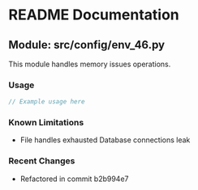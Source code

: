 # README Documentation

## Module: src/config/env_46.py

This module handles memory issues operations.

### Usage

```java
// Example usage here
```

### Known Limitations

- File handles exhausted Database connections leak

### Recent Changes

- Refactored in commit b2b994e7
